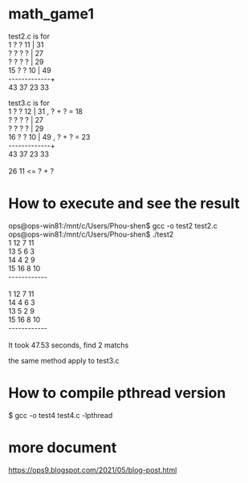 # math_game1
test2.c is for </br>
   1  ?  ? 11  | 31 </br>
   ?  ?  ?  ?  | 27 </br>
   ?  ?  ?  ?  | 29 </br>
  15  ?  ? 10  | 49 </br>
  -------------+ </br>
  43 37 23 33
  
  
test3.c is for </br>
   1  ?  ? 12  | 31  , ? + ? = 18 </br>
   ?  ?  ?  ?  | 27 </br>
   ?  ?  ?  ?  | 29 </br>
  16  ?  ? 10  | 49  , ? + ? = 23 </br>
  -------------+ </br>
  43 37 23 33 </br>
  </br>
  26       11  <=  ? + ? </br>
  
# How to execute and see the result
ops@ops-win81:/mnt/c/Users/Phou-shen$ gcc -o test2 test2.c </br>
ops@ops-win81:/mnt/c/Users/Phou-shen$ ./test2 </br>
 1 12  7 11 </br>
13  5  6  3 </br>
14  4  2  9 </br>
15 16  8 10 </br>
------------ </br>
</br>
 1 12  7 11 </br>
14  4  6  3 </br>
13  5  2  9 </br>
15 16  8 10 </br>
------------ </br>
</br>
It took 47.53 seconds, find 2 matchs </br>

the same method apply to test3.c </br>

# How to compile pthread version
$ gcc -o test4 test4.c -lpthread

# more document
https://ops9.blogspot.com/2021/05/blog-post.html

